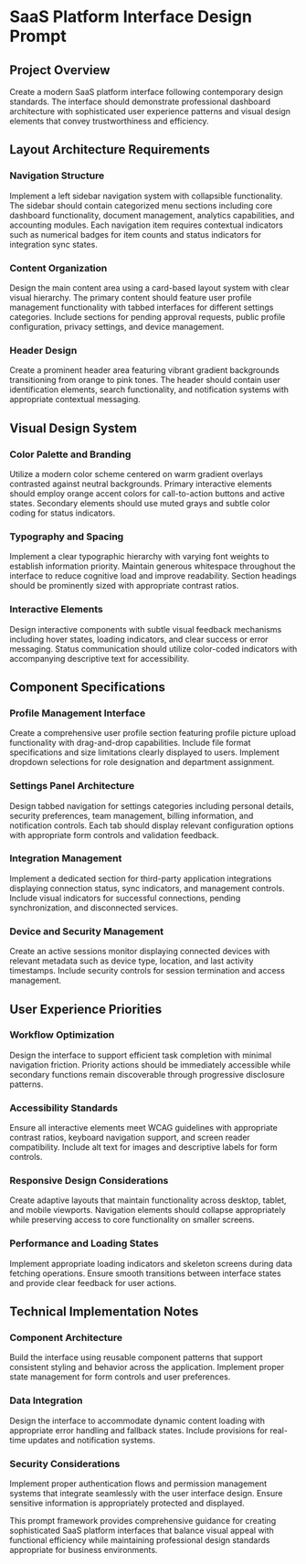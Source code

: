 # SaaS Platform Interface Design Prompt

## Project Overview

Create a modern SaaS platform interface following contemporary design standards. The interface should demonstrate professional dashboard architecture with sophisticated user experience patterns and visual design elements that convey trustworthiness and efficiency.

## Layout Architecture Requirements

### Navigation Structure

Implement a left sidebar navigation system with collapsible functionality. The sidebar should contain categorized menu sections including core dashboard functionality, document management, analytics capabilities, and accounting modules. Each navigation item requires contextual indicators such as numerical badges for item counts and status indicators for integration sync states.

### Content Organization

Design the main content area using a card-based layout system with clear visual hierarchy. The primary content should feature user profile management functionality with tabbed interfaces for different settings categories. Include sections for pending approval requests, public profile configuration, privacy settings, and device management.

### Header Design

Create a prominent header area featuring vibrant gradient backgrounds transitioning from orange to pink tones. The header should contain user identification elements, search functionality, and notification systems with appropriate contextual messaging.

## Visual Design System

### Color Palette and Branding

Utilize a modern color scheme centered on warm gradient overlays contrasted against neutral backgrounds. Primary interactive elements should employ orange accent colors for call-to-action buttons and active states. Secondary elements should use muted grays and subtle color coding for status indicators.

### Typography and Spacing

Implement a clear typographic hierarchy with varying font weights to establish information priority. Maintain generous whitespace throughout the interface to reduce cognitive load and improve readability. Section headings should be prominently sized with appropriate contrast ratios.

### Interactive Elements

Design interactive components with subtle visual feedback mechanisms including hover states, loading indicators, and clear success or error messaging. Status communication should utilize color-coded indicators with accompanying descriptive text for accessibility.

## Component Specifications

### Profile Management Interface

Create a comprehensive user profile section featuring profile picture upload functionality with drag-and-drop capabilities. Include file format specifications and size limitations clearly displayed to users. Implement dropdown selections for role designation and department assignment.

### Settings Panel Architecture

Design tabbed navigation for settings categories including personal details, security preferences, team management, billing information, and notification controls. Each tab should display relevant configuration options with appropriate form controls and validation feedback.

### Integration Management

Implement a dedicated section for third-party application integrations displaying connection status, sync indicators, and management controls. Include visual indicators for successful connections, pending synchronization, and disconnected services.

### Device and Security Management

Create an active sessions monitor displaying connected devices with relevant metadata such as device type, location, and last activity timestamps. Include security controls for session termination and access management.

## User Experience Priorities

### Workflow Optimization

Design the interface to support efficient task completion with minimal navigation friction. Priority actions should be immediately accessible while secondary functions remain discoverable through progressive disclosure patterns.

### Accessibility Standards

Ensure all interactive elements meet WCAG guidelines with appropriate contrast ratios, keyboard navigation support, and screen reader compatibility. Include alt text for images and descriptive labels for form controls.

### Responsive Design Considerations

Create adaptive layouts that maintain functionality across desktop, tablet, and mobile viewports. Navigation elements should collapse appropriately while preserving access to core functionality on smaller screens.

### Performance and Loading States

Implement appropriate loading indicators and skeleton screens during data fetching operations. Ensure smooth transitions between interface states and provide clear feedback for user actions.

## Technical Implementation Notes

### Component Architecture

Build the interface using reusable component patterns that support consistent styling and behavior across the application. Implement proper state management for form controls and user preferences.

### Data Integration

Design the interface to accommodate dynamic content loading with appropriate error handling and fallback states. Include provisions for real-time updates and notification systems.

### Security Considerations

Implement proper authentication flows and permission management systems that integrate seamlessly with the user interface design. Ensure sensitive information is appropriately protected and displayed.

This prompt framework provides comprehensive guidance for creating sophisticated SaaS platform interfaces that balance visual appeal with functional efficiency while maintaining professional design standards appropriate for business environments.